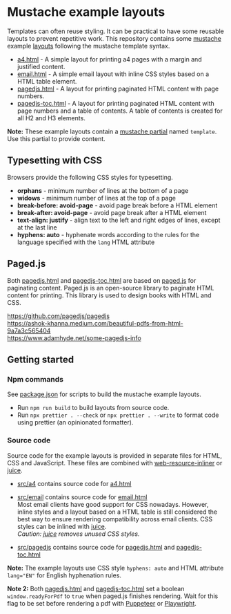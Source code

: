 # Mustache example layouts

Templates can often reuse styling. It can be practical to have some reusable layouts to prevent repetitive work. This repository contains some [mustache](https://mustache.github.io/) example [layouts](/layouts) following the mustache template syntax.

- [a4.html](/layouts/a4.html) - A simple layout for printing a4 pages with a margin and justified content.
- [email.html](/layouts/email.html) - A simple email layout with inline CSS styles based on a HTML table element.
- [pagedjs.html](/layouts/pagedjs.html) - A layout for printing paginated HTML content with page numbers.
- [pagedjs-toc.html](/layouts/pagedjs-toc.html) - A layout for printing paginated HTML content with page numbers and a table of contents. A table of contents is created for all H2 and H3 elements.

**Note:** These example layouts contain a [mustache partial](https://github.com/janl/mustache.js?tab=readme-ov-file#partials) named `template`. Use this partial to provide content.

## Typesetting with CSS

Browsers provide the following CSS styles for typesetting.

- **orphans** - minimum number of lines at the bottom of a page
- **widows** - minimum number of lines at the top of a page
- **break-before: avoid-page** - avoid page break before a HTML element
- **break-after: avoid-page** - avoid page break after a HTML element
- **text-align: justify** - align text to the left and right edges of lines, except at the last line
- **hyphens: auto** - hyphenate words according to the rules for the language specified with the `lang` HTML attribute

## Paged.js

Both [pagedjs.html](/layouts/pagedjs.html) and [pagedjs-toc.html](/layouts/pagedjs-toc.html) are based on [paged.js](https://pagedjs.org) for paginating content. Paged.js is an open-source library to paginate HTML content for printing. This library is used to design books with HTML and CSS.

<https://github.com/pagedjs/pagedjs>\
<https://ashok-khanna.medium.com/beautiful-pdfs-from-html-9a7a3c565404>\
<https://www.adamhyde.net/some-pagedjs-info>

## Getting started

### Npm commands

See [package.json](/package.json) for scripts to build the mustache example layouts.

- Run `npm run build` to build layouts from source code.
- Run `npx prettier . --check` or `npx prettier . --write` to format code using prettier (an opinionated formatter).

### Source code

Source code for the example layouts is provided in separate files for HTML, CSS and JavaScript. These files are combined with [web-resource-inliner](https://www.npmjs.com/package/web-resource-inliner) or [juice](https://www.npmjs.com/package/juice).

- [src/a4](/src/a4) contains source code for [a4.html](/layouts/a4.html)

- [src/email](/src/email) contains source code for [email.html](/layouts/email.html)\
  Most email clients have good support for CSS nowadays. However, inline styles and a layout based on a HTML table is still considered the best way to ensure rendering compatibility across email clients. CSS styles can be inlined with [juice](https://www.npmjs.com/package/juice).\
  _Caution: [juice](https://www.npmjs.com/package/juice) removes unused CSS styles._

- [src/pagedjs](/src/pagedjs) contains source code for [pagedjs.html](/layouts/pagedjs.html) and [pagedjs-toc.html](/layouts/pagedjs-toc.html)

**Note:** The example layouts use CSS style `hyphens: auto` and HTML attribute `lang="EN"` for English hyphenation rules.

**Note 2:** Both [pagedjs.html](/layouts/pagedjs.html) and [pagedjs-toc.html](/layouts/pagedjs-toc.html) set a boolean `window.readyForPdf` to `true` when paged.js finishes rendering. Wait for this flag to be set before rendering a pdf with [Puppeteer](https://pptr.dev/) or [Playwright](https://playwright.dev/).
